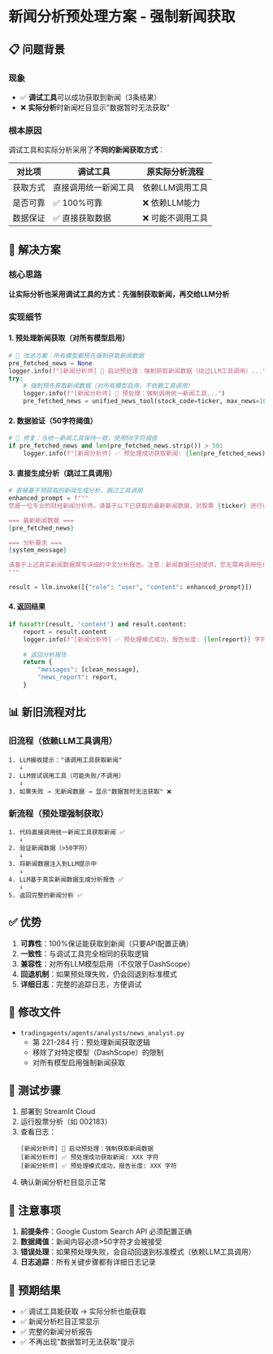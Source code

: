 # 新闻分析预处理方案 - 强制新闻获取

## 📋 问题背景

### 现象
- ✅ **调试工具**可以成功获取到新闻（3条结果）
- ❌ **实际分析**时新闻栏目显示"数据暂时无法获取"

### 根本原因
调试工具和实际分析采用了**不同的新闻获取方式**：

| 对比项 | 调试工具 | 原实际分析流程 |
|--------|---------|---------------|
| 获取方式 | 直接调用统一新闻工具 | 依赖LLM调用工具 |
| 是否可靠 | ✅ 100%可靠 | ❌ 依赖LLM能力 |
| 数据保证 | ✅ 直接获取数据 | ❌ 可能不调用工具 |

## 🔧 解决方案

### 核心思路
**让实际分析也采用调试工具的方式：先强制获取新闻，再交给LLM分析**

### 实现细节

#### 1. 预处理新闻获取（对所有模型启用）

```python
# 🔧 改进方案：所有模型都预先强制获取新闻数据
pre_fetched_news = None
logger.info(f"[新闻分析师] 🚀 启动预处理：强制获取新闻数据（绕过LLM工具调用）...")
try:
    # 强制预先获取新闻数据（对所有模型启用，不依赖工具调用）
    logger.info(f"[新闻分析师] 🔧 预处理：强制调用统一新闻工具...")
    pre_fetched_news = unified_news_tool(stock_code=ticker, max_news=10, model_info=model_info)
```

#### 2. 数据验证（50字符阈值）

```python
# 🔧 修复：与统一新闻工具保持一致，使用50字符阈值
if pre_fetched_news and len(pre_fetched_news.strip()) > 50:
    logger.info(f"[新闻分析师] ✅ 预处理成功获取新闻: {len(pre_fetched_news)} 字符")
```

#### 3. 直接生成分析（跳过工具调用）

```python
# 直接基于预获取的新闻生成分析，跳过工具调用
enhanced_prompt = f"""
您是一位专业的财经新闻分析师。请基于以下已获取的最新新闻数据，对股票 {ticker} 进行详细分析：

=== 最新新闻数据 ===
{pre_fetched_news}

=== 分析要求 ===
{system_message}

请基于上述真实新闻数据撰写详细的中文分析报告。注意：新闻数据已经提供，您无需再调用任何工具。
"""

result = llm.invoke([{"role": "user", "content": enhanced_prompt}])
```

#### 4. 返回结果

```python
if hasattr(result, 'content') and result.content:
    report = result.content
    logger.info(f"[新闻分析师] ✅ 预处理模式成功，报告长度: {len(report)} 字符")
    
    # 返回分析报告
    return {
        "messages": [clean_message],
        "news_report": report,
    }
```

## 📊 新旧流程对比

### 旧流程（依赖LLM工具调用）

```
1. LLM接收提示："请调用工具获取新闻"
   ↓
2. LLM尝试调用工具（可能失败/不调用）
   ↓
3. 如果失败 → 无新闻数据 → 显示"数据暂时无法获取" ❌
```

### 新流程（预处理强制获取）

```
1. 代码直接调用统一新闻工具获取新闻 ✅
   ↓
2. 验证新闻数据（>50字符）
   ↓
3. 将新闻数据注入到LLM提示中
   ↓
4. LLM基于真实新闻数据生成分析报告 ✅
   ↓
5. 返回完整的新闻分析 ✅
```

## ✅ 优势

1. **可靠性**：100%保证能获取到新闻（只要API配置正确）
2. **一致性**：与调试工具完全相同的获取逻辑
3. **兼容性**：对所有LLM模型启用（不仅限于DashScope）
4. **回退机制**：如果预处理失败，仍会回退到标准模式
5. **详细日志**：完整的追踪日志，方便调试

## 📝 修改文件

- `tradingagents/agents/analysts/news_analyst.py`
  - 第 221-284 行：预处理新闻获取逻辑
  - 移除了对特定模型（DashScope）的限制
  - 对所有模型启用强制新闻获取

## 🧪 测试步骤

1. 部署到 Streamlit Cloud
2. 运行股票分析（如 002183）
3. 查看日志：
   ```
   [新闻分析师] 🚀 启动预处理：强制获取新闻数据
   [新闻分析师] ✅ 预处理成功获取新闻: XXX 字符
   [新闻分析师] ✅ 预处理模式成功，报告长度: XXX 字符
   ```
4. 确认新闻分析栏目显示正常

## 📌 注意事项

1. **前提条件**：Google Custom Search API 必须配置正确
2. **数据阈值**：新闻内容必须>50字符才会被接受
3. **错误处理**：如果预处理失败，会自动回退到标准模式（依赖LLM工具调用）
4. **日志追踪**：所有关键步骤都有详细日志记录

## 🎯 预期结果

- ✅ 调试工具能获取 → 实际分析也能获取
- ✅ 新闻分析栏目正常显示
- ✅ 完整的新闻分析报告
- ✅ 不再出现"数据暂时无法获取"提示

